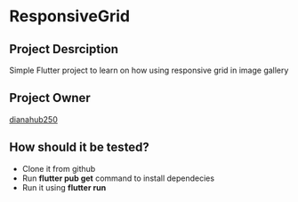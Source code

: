# ResponsiveGrid

## Project Desrciption
Simple Flutter project to learn on how using responsive grid in image gallery

## Project Owner
<a href="https://github.com/dianahub250">dianahub250</a>

## How should it be tested?

- Clone it from github
- Run <b> flutter pub get</b> command to install dependecies
- Run it using <b> flutter run </b>